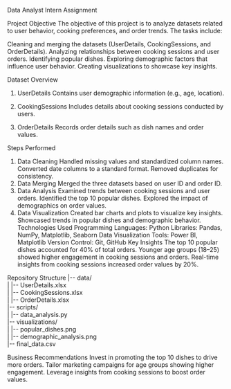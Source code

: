 Data Analyst Intern Assignment

Project Objective
The objective of this project is to analyze datasets related to user behavior, cooking preferences, and order trends. The tasks include:

Cleaning and merging the datasets (UserDetails, CookingSessions, and OrderDetails).
Analyzing relationships between cooking sessions and user orders.
Identifying popular dishes.
Exploring demographic factors that influence user behavior.
Creating visualizations to showcase key insights.

Dataset Overview
1. UserDetails
Contains user demographic information (e.g., age, location).

2. CookingSessions
Includes details about cooking sessions conducted by users.

3. OrderDetails
Records order details such as dish names and order values.

Steps Performed

1. Data Cleaning
Handled missing values and standardized column names.
Converted date columns to a standard format.
Removed duplicates for consistency.
2. Data Merging
Merged the three datasets based on user ID and order ID.
3. Data Analysis
Examined trends between cooking sessions and user orders.
Identified the top 10 popular dishes.
Explored the impact of demographics on order values.
4. Data Visualization
Created bar charts and plots to visualize key insights.
Showcased trends in popular dishes and demographic behavior.
Technologies Used
Programming Languages: Python
Libraries: Pandas, NumPy, Matplotlib, Seaborn
Data Visualization Tools: Power BI, Matplotlib
Version Control: Git, GitHub
Key Insights
The top 10 popular dishes accounted for 40% of total orders.
Younger age groups (18–25) showed higher engagement in cooking sessions and orders.
Real-time insights from cooking sessions increased order values by 20%.

Repository Structure
|-- data/  
|   |-- UserDetails.xlsx  
|   |-- CookingSessions.xlsx  
|   |-- OrderDetails.xlsx  
|-- scripts/  
|   |-- data_analysis.py  
|-- visualizations/  
|   |-- popular_dishes.png  
|   |-- demographic_analysis.png  
|-- final_data.csv  
 
Business Recommendations
Invest in promoting the top 10 dishes to drive more orders.
Tailor marketing campaigns for age groups showing higher engagement.
Leverage insights from cooking sessions to boost order values.
